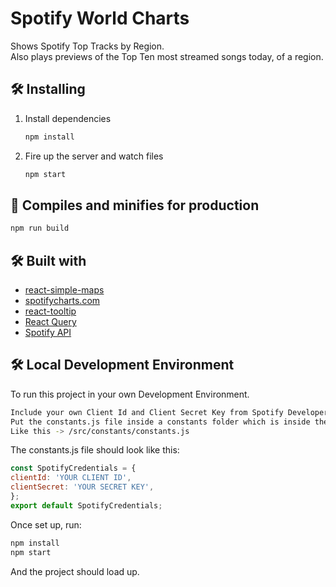 # Spotify World Charts 

Shows Spotify Top Tracks by Region.  
Also plays previews of the Top Ten most streamed songs today, of a region. 

## 🛠 Installing

1. Install dependencies

   ```bash
   npm install
   ```

2. Fire up the server and watch files

   ```bash
   npm start
   ```

## 🚀 Compiles and minifies for production

```bash
npm run build
```

## 🛠 Built with

- [react-simple-maps](https://www.react-simple-maps.io/)
- [spotifycharts.com](https://spotifycharts.com/regional)
- [react-tooltip](https://github.com/wwayne/react-tooltip)
- [React Query](https://react-query.tanstack.com/)
- [Spotify API](https://developer.spotify.com/documentation/web-api/)  
  
## 🛠 Local Development Environment

   To run this project in your own Development Environment.

   ```bash
   Include your own Client Id and Client Secret Key from Spotify Developer API service inside a constants.js file.  
   Put the constants.js file inside a constants folder which is inside the src folder.
   Like this -> /src/constants/constants.js
   ```  
   
   The constants.js file should look like this:
   ```javascript
   const SpotifyCredentials = {
  clientId: 'YOUR CLIENT ID',
  clientSecret: 'YOUR SECRET KEY',
   };
   export default SpotifyCredentials;
   ```
   
   Once set up, run:
   ```bash
   npm install
   npm start
   ```
   And the project should load up.
   
   
